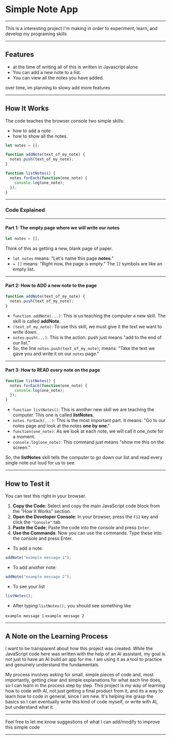 # Simple Note App
---
This is a interesting project I'm making in order to experiment, learn, and develop my programing skills

---
## Features
- at the time of writing all of this is written in Javascript alone
- You can add a new note to a list.
- You can view all the notes you have added.

over time, im planning to slowy add more features

---
## How It Works
The code teaches the browser console two simple skills: 
- how to add a note
- how to show all the notes.

```javascript
let notes = [];

function addNote(text_of_my_note) {
  notes.push(text_of_my_note);
}

function listNotes() {
  notes.forEach(function(one_note) {
    console.log(one_note);
  });
}
```

---
### Code Explained
---
#### Part 1: The empty page where we will write our notes

```javascript
let notes = [];
```

Think of this as getting a new, blank page of paper.

- `let notes` means: "Let's name this page **notes**."
- `= []` means: "Right now, the page is empty." The `[]` symbols are like an empty list.

---
#### Part 2: How to ADD a new note to the page

```javascript
function addNote(text_of_my_note) {
  notes.push(text_of_my_note);
}
```

- `function addNote(...)`: This is us teaching the computer a new skill. The skill is called **addNote**.
- `(text_of_my_note)`: To use this skill, we must give it the text we want to write down.
- `notes.push(...)`: This is the action. push just means "add to the end of our list."
- So, the line `notes.push(text_of_my_note)`; means: "Take the text we gave you and write it on our `notes` page."

---
#### Part 3: How to READ every note on the page

```javascript
function listNotes() {
  notes.forEach(function(one_note) {
    console.log(one_note);
  });
}
```

- `function listNotes()`: This is another new skill we are teaching the computer. This one is called **listNotes**.
- `notes.forEach(...)`: This is the most important part. It means: "Go to our notes page and look at the notes **one by one**."
- `function(one_note)`: As we look at each note, we will call it one_note for a moment.
- `console.log(one_note)`: This command just means "show me this on the screen."

So, the **listNotes** skill tells the computer to go down our list and read every single note out loud for us to see.

---
## How to Test it

You can test this right in your browser.

1. **Copy the Code**: Select and copy the main JavaScript code block from the "How It Works" section.
2. **Open the Developer Console**: In your browser, press the `F12` key and click the `"Console"` tab.
3. **Paste the Code**: Paste the code into the console and press `Enter`.
4. **Use the Commands**: Now you can use the commands. Type these into the console and press Enter.

- To add a note:
```javascript
addNote("example message 1");
```

- To add another note:
```javascript
addNote("example message 2");
```

- To see your list
```javascript
listNotes();
```

- After typing `listNotes();` you should see something like

`example message 1`
`example message 2`

---
## A Note on the Learning Process

I want to be transparent about how this project was created. While the JavaScript code here was written with the help of an AI assistant, my goal is not just to have an AI build an app for me. I am using it as a tool to practice and genuinely understand the fundamentals.

My process involves asking for small, simple pieces of code and, most importantly, getting clear and simple explanations for what each line does, so I can learn in the process step by step. This project is my way of learning how to code *with* AI, not just getting a final product from it, and its a way to learn how to code in general, since I am new. It's helping me grasp the basics so I can eventually write this kind of code myself, or write with AI, but understand what it.

---

Feel free to let me know suggestions of what I can add/modify to improve this simple code

---